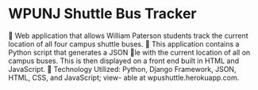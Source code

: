 # WPUNJ Shuttle Bus Tracker
 Web application that allows William Paterson students track the current location of all four
campus shuttle buses.
 This application contains a Python script that generates a JSON le with the current location of
all on campus buses. This is then displayed on a front end built in HTML and JavaScript.
 Technology Utilized: Python, Django Framework, JSON, HTML, CSS, and JavaScript; view-
able at wpushuttle.herokuapp.com.

